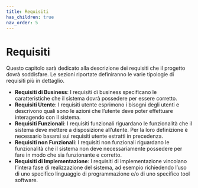 ```yaml
---
title: Requisiti
has_children: true
nav_order: 5
---
```


# Requisiti
Questo capitolo sarà dedicato alla descrizione dei requisiti che il progetto dovrà soddisfare. Le sezioni riportate definiranno le varie tipologie di requisiti più in dettaglio.

- __Requisiti di Business__: I requisiti di business specificano le caratteristiche che il sistema dovrà possedere per essere corretto.
- __Requisiti Utente__: I requisiti utente esprimono i bisogni degli utenti e descrivono quali sono le azioni che l’utente deve poter effettuare interagendo con il sistema.
- __Requisiti Funzionali__: I requisiti funzionali riguardano le funzionalità che il sistema deve mettere a disposizione all’utente. Per la loro definizione è necessario basarsi sui requisiti utente estratti in precedenza.
- __Requisiti non Funzionali__: I requisiti non funzionali riguardano le funzionalità che il sistema non deve necessariamente possedere per fare in modo che sia funzionante e corretto.
- __Requisiti di Implementazione__: I requisiti di implementazione vincolano l’intera fase di realizzazione del sistema, ad esempio richiedendo l’uso di uno specifico linguaggio di programmazione e/o di uno specifico tool software.
